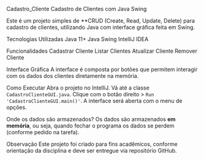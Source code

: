  Cadastro_Cliente
 Cadastro de Clientes com Java Swing

Este é um projeto simples de **CRUD (Create, Read, Update, Delete) para cadastro de clientes, utilizando Java com interface gráfica feita em Swing.

 Tecnologias Utilizadas
 Java 11+
 Java Swing
 IntelliJ IDEA

 Funcionalidades
 Cadastrar Cliente
   Listar Clientes
   Atualizar Cliente
   Remover Cliente

 Interface Gráfica
A interface é composta por botões que permitem interagir com os dados dos clientes diretamente na memória.

 Como Executar
 Abra o projeto no IntelliJ.
 Vá até a classe `CadastroClienteGUI.java`.
 Clique com o botão direito > `Run 'CadastroClienteGUI.main()'`.
 A interface será aberta com o menu de opções.

 Onde os dados são armazenados?
Os dados são armazenados **em memória**, ou seja, quando fechar o programa os dados se perdem (conforme pedido na tarefa).

 Observação
Este projeto foi criado para fins acadêmicos, conforme orientação da disciplina e deve ser entregue via repositório GitHub.
